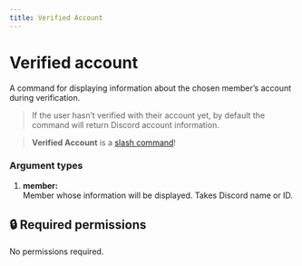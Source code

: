 ```yaml
---
title: Verified Account
---
```

# Verified account

A command for displaying information about the chosen member’s account during verification.

> If the user hasn’t verified with their account yet, by default the command will return Discord account information.

> **Verified Account** is a [slash command](https://docs.monni.fyi/tutorials/slash-commands)!

### Argument types

1. **member:**  
    Member whose information will be displayed. Takes Discord name or ID.

## 🔒 Required permissions

No permissions required.